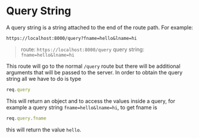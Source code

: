 # Query String
A query string is a string attached to the end of the route path. For example:
```
https://localhost:8000/query?fname=hello&lname=hi
```
> route: `https://localhost:8000/query`
 query string: `fname=hello&lname=hi`
 
 This route will go to the normal `/query` route but there will be additional arguments that will be passed to the server. In order to obtain the query string all we have to do is type
 ```javascript
 req.query
 ```
 This will return an object and to access the values inside a query, for example a query string `fname=hello&lname=hi`, to get fname is
 ```javascript
 req.query.fname
 ```
 this will return the value `hello`.
 
